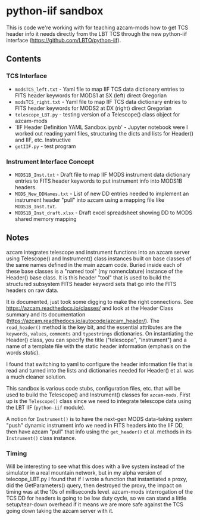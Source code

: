 # python-iif sandbox

This is code we're working with for teaching azcam-mods how to get
TCS header info it needs directly from the LBT TCS through the
new python-iif interface (https://github.com/LBTO/python-iif).

## Contents

### TCS Interface

 * `modsTCS_left.txt` - Yaml file to map IIF TCS data dictionary entries to FITS header keywords for MODS1 at SX (left) direct Gregorian
 * `modsTCS_right.txt` - Yaml file to map IIF TCS data dictionary entries to FITS header keywords for MODS2 at DX (right) direct Gregorian
 * `telescope_LBT.py` - testing version of a Telescope() class object for azcam-mods
 * `IIF Header Definition YAML Sandbox.ipynb' - Jupyter notebook were I worked out reading yaml files, structuring the dicts and lists for Header() and IIF, etc.  Instructive
 * `getIIF.py` - test program
 
 ### Instrument Interface Concept
 
 * `MODS1B_Inst.txt` - Draft file to map IIF MODS instrument data dictionary entries to FITS header keywords to put instrument info into MODS1B headers.
 * `MODS_New_DDNames.txt` - List of new DD entries needed to implement an instrument header "pull" into azcam using a mapping file like `MODS1B_Inst.txt`.
 * `MODS1B_Inst_draft.xlsx` - Draft excel spreadsheet showing DD to MODS shared memory mapping
 
 ## Notes
 
 azcam integrates telescope and instrument functions into an azcam server using Telescope() and Instrument() class instances built on base classes of the
 same names defined  in the main azcam code.  Buried inside each of these base classes is a "named tool" (my nomenclature) instance of the Header() base class.  It is this header "tool" that is used to build the structured subsystem FITS header keyword sets that go into the FITS headers on raw data.
 
It *is* documented, just took some digging to make the right connections.  See https://azcam.readthedocs.io/classes/ and look at the Header Class summary and its
documentation (https://azcam.readthedocs.io/autocode/azcam_header/).  The `read_header()` method is the key bit, and the essential attributes are 
the `keywords`, `values`, `comments` and `typestrings` dictionaries.  On instantiating the Header() class, you can specify the title ("telescope", "instrument") and a name
of a template file with the static header information (emphasis on the words *static*).

I found that switching to yaml to configure the header information file that is read and turned into the lists and dictionaries needed for Header() et al. was a much
cleaner solution.

This sandbox is various code stubs, configuration files, etc. that will be used to build the Telescope() and Instrument() classes for `azcam-mods`.  First up is the
`Telescope()` class since we need to integrate telescope data using the LBT IIF (`python-iif` module).  

A notion for `Instrument()` is to have the next-gen MODS data-taking system "push" dynamic instrument info we need in FITS headers into the IIF DD, then have
azcam "pull" that info using the `get_header()` et al. methods in its `Instrument()` class instance.

### Timing

Will be interesting to see what this does with a live system instead of the simulator in a real mountain network, but in my alpha version of telecope_LBT.py I found
that if I wrote a function that instantiated a proxy, did the GetParameters() query, then destroyed the proxy, the impact on timing was at the 10s of milliseconds level.
azcam-mods interrogation of the TCS DD for headers is going to be low duty cycle, so we can stand a little setup/tear-down overhead if it means we are more safe
against the TCS going down taking the azcam server with it. 